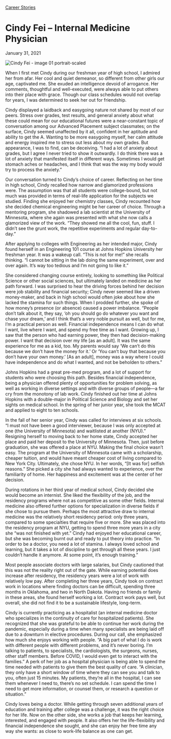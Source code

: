 [//]: # (title: Cindy Fei –Internal Medicine Physician)

[//]: # (main_image: https://madamambition.com/wp-content/uploads/2022/12/Cindy-Fei-image-01-portrait-scaled-1.jpg)

[Career Stories](https://madamambition.com/category/career-stories/)

Cindy Fei – Internal Medicine Physician
=======================================

January 31, 2021

![](https://madamambition.com/wp-content/uploads/2022/12/Cindy-Fei-image-01-portrait-scaled-1.jpg "Cindy Fei - image 01 portrait-scaled")

​​When I first met Cindy during our freshman year of high school, I admired her from afar. Her cool and quiet demeanor, so different from other girls our age, captivated me. She exuded an intelligence devoid of arrogance. Her comments, thoughtful and well-executed, were always able to put others into their place with grace. Though our class schedules would not overlap for years, I was determined to seek her out for friendship.

Cindy displayed a laidback and easygoing nature not shared by most of our peers. Stress over grades, test results, and general anxiety about what these could mean for our educational futures were a near-constant topic of conversation among our Advanced Placement subject classmates; on the surface, Cindy seemed unaffected by it all, confident in her aptitude and ability to get the A. Wanting to be more easygoing myself, her calm attitude and energy inspired me to stress out less about my own grades. But appearance, I was to find, can be deceiving. “I had a lot of anxiety about grades, but I agree I never tried to show it outwardly. I do think there was a lot of anxiety that manifested itself in different ways. Sometimes I would get stomach aches or headaches, and I think that was the way my body would try to process the anxiety.”

Our conversation turned to Cindy’s choice of career. Reflecting on her time in high school, Cindy recalled how narrow and glamorized professions were. The assumption was that all students were college-bound, but not much was provided in terms of real-life application for the subjects we studied. Finding she enjoyed her chemistry classes, Cindy recounted how she decided chemical engineering might be her career of choice. Through a mentoring program, she shadowed a lab scientist at the University of Minnesota, where she again was presented with what she now calls a glamorized view of the work. “They showed me all the cool, fun, stuff. I didn’t see the grunt work, the repetitive experiments and regular day-to-day.”

After applying to colleges with Engineering as her intended major, Cindy found herself in an Engineering 101 course at Johns Hopkins University her freshman year. It was a wakeup call. “This is not for me!” she recalls thinking. “I cannot be sitting in the lab doing the same experiment, over and over again. It’s way too tedious and I’m not going to like it.”

She considered changing course entirely, looking to something like Political Science or other social sciences, but ultimately landed on medicine as her path forward. I was surprised to hear the driving forces behind her decision were job stability and financial security; Cindy never seemed like a driven money-maker, and back in high school would often joke about how she lacked the stamina for such things. When I prodded further, she spoke of how money’s presence (or absence) caused a power imbalance. “People don’t talk about it, they say, ‘oh you should go do whatever you want and chase your dream,’ and I think that’s a very noble pursuit as well, but for me, I’m a practical person as well. Financial independence means I can do what I want, live where I want, and spend my free time as I want. Growing up, I saw that the person who had earning power, they then had decision-making power. I want that decision over my life [as an adult]. It was the same experience for me as a kid, too. My parents would say ‘We can’t do this because we don’t have the money for it.’ Or ‘You can’t buy that because you don’t have your own money.’ [As an adult], money was a way where I could have independence and do what I wanted, and not be beholden to others.”

Johns Hopkins had a great pre-med program, and a lot of support for students who were choosing this path. Besides financial independence, being a physician offered plenty of opportunities for problem solving, as well as working in diverse settings and with diverse groups of people—a far cry from the monotony of lab work. Cindy finished out her time at Johns Hopkins with a double-major in Political Science and Biology and set her sights on medical school. In the spring of her junior year, she took the MCAT and applied to eight to ten schools.

In the fall of her senior year, Cindy was called for interviews at six schools. “I must not have been a good interviewer, because I was only accepted at one (the University of Minnesota) and waitlisted at another (NYU).” Resigning herself to moving back to her home state, Cindy accepted her place and paid her deposit to the University of Minnesota. Then, just before graduation, she was offered a place at NYU. Making the final choice wasn’t easy. The program at the University of Minnesota came with a scholarship, cheaper tuition, and would have meant cheaper cost of living compared to New York City. Ultimately, she chose NYU. In her words, “[It was for] selfish reasons.” She picked a city she had always wanted to experience, over the familiarity of home. Her happiness and excitement was at the center of her decision.

During rotations in her third year of medical school, Cindy decided she would become an internist. She liked the flexibility of the job, and the residency programs where not as competitive as some other fields. Internal medicine also offered further options for specialization in diverse fields if she chose to pursue them. Perhaps the most attractive draw to internal medicine was the relatively short residency period: only three years, compared to some specialties that require five or more. She was placed into the residency program at NYU, getting to spend three more years in a city she “was not finished with yet.” Cindy had enjoyed her educational career, but she was becoming burnt out and ready to put theory into practice. “In order to be a doctor, you need a lot of stamina. I always loved school and learning, but it takes a lot of discipline to get through all these years. I just couldn’t handle it anymore. At some point, it’s enough training.”

Most people associate doctors with large salaries, but Cindy cautioned that this was not the reality right out of the gate. While earning potential does increase after residency, the residency years were a lot of work with relatively low pay. After completing her three years, Cindy took on contract work in locations where finding doctors can be difficult, spending three months in Oklahoma, and two in North Dakota. Having no friends or family in these areas, she found herself working a lot. Contract work pays well, but overall, she did not find it to be a sustainable lifestyle, long-term.

Cindy is currently practicing as a hospitalist (an internal medicine doctor who specializes in the continuity of care for hospitalized patients). She recognized that she was grateful to be able to continue her work during the pandemic, especially during a time when many specialists are being laid off due to a downturn in elective procedures. During our call, she emphasized how much she enjoys working with people. “A big part of what I do is work with different people with different problems, and it’s never boring. I’m talking to patients, to specialists, the cardiologists, the surgeons, nurses, other staff members. Before COVID, I would even get to interact with the families.” A perk of her job as a hospital physician is being able to spend the time needed with patients to give them the best quality of care. “A clinician, they only have a short window of time where they can see you and talk to you, often just 15 minutes. My patients, they’re all in the hospital, I can see them whenever I need to, there’s no set schedule. I can spend the time I need to get more information, or counsel them, or research a question or situation.”

Cindy loves being a doctor. While getting through seven additional years of education and training after college was a challenge, it was the right choice for her life. Now on the other side, she works a job that keeps her learning, interested, and engaged with people. It also offers her the life-flexibility and financial independence she sought, and she can enjoy her free time any way she wants: as close to work-life balance as one can get.